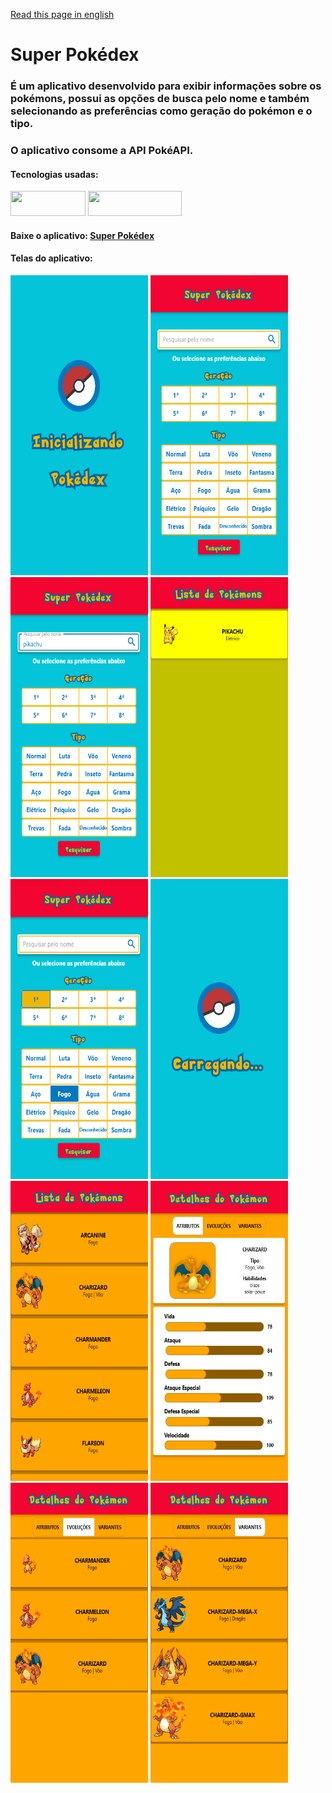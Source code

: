 <a href="README.md" target="_blank">Read this page in english</a>

# Super Pokédex

### É um aplicativo desenvolvido para exibir informações sobre os pokémons, possui as opções de busca pelo nome e também selecionando as preferências como geração do pokémon e o tipo.

### O aplicativo consome a API PokéAPI.

#### Tecnologias usadas: 
<a target="_blank"><img height="40" width="120" src="https://img.shields.io/badge/Dart-0175C2?style=for-the-badge&logo=dart&logoColor=white" target="_blank"></a> <a target="_blank"><img height="40" width="150" src="https://img.shields.io/badge/Flutter-02569B?style=for-the-badge&logo=flutter&logoColor=white" target="_blank"></a>

#### Baixe o aplicativo: [Super Pokédex](./super-pokedex.apk)

#### Telas do aplicativo:
<img height="480" width="220" src="screenshots/carregamento inicial.png" target="_blank"> <img height="480" width="220" src="screenshots/tela inicial.png" target="_blank"> <img height="480" width="220" src="screenshots/pesquisa pelo nome.png" target="_blank"> <img height="480" width="220" src="screenshots/listando busca pelo nome.png" target="_blank"> <img height="480" width="220" src="screenshots/pesquisa pelas preferencias.png" target="_blank"> <img height="480" width="220" src="screenshots/carregamento de busca.png" target="_blank"> <img height="480" width="220" src="screenshots/listando busca pelas preferencias.png" target="_blank"> <img height="480" width="220" src="screenshots/detalhes do pokemon.png" target="_blank"> <img height="480" width="220" src="screenshots/evolucoes do pokemon.png" target="_blank"> <img height="480" width="220" src="screenshots/variantes do pokemon.png" target="_blank">

